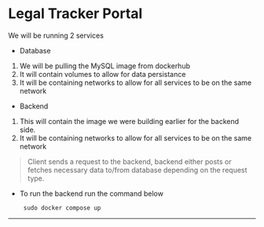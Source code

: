 # Legal Tracker Portal

We will be running 2 services
* Database
1. We will be pulling the MySQL image from dockerhub
2. It will contain volumes to allow for data persistance
3. It will be containing networks to allow for all services to be on the same network
* Backend
1. This will contain the image we were building earlier for the backend side.
2. It will be containing networks to allow for all services to be on the same network
> Client sends a request to the backend, backend either posts or fetches necessary data to/from database depending on the request type.

* To run the backend run the command below

       sudo docker compose up
         
---  